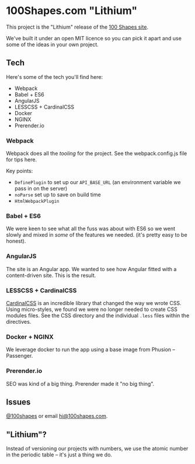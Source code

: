 # 100Shapes.com "Lithium"
This project is the "Lithium" release of the [100 Shapes site](http://www.100shapes.com/ "UX & Design services for broadcasters").

We've built it under an open MIT licence so you can pick it apart and use some of the ideas in your own project.

## Tech

Here's some of the tech you'll find here:

- Webpack
- Babel + ES6
- AngularJS
- LESSCSS + CardinalCSS
- Docker
- NGINX
- Prerender.io

### Webpack
Webpack does all the *tooling* for the project. See the webpack.config.js file for tips here.

Key points:

- `DefinePlugin` to set up our `API_BASE_URL` (an environment variable we pass in on the server)
- `noParse` set up to save on build time
- `HtmlWebpackPlugin` 

### Babel + ES6

We were keen to see what all the fuss was about with ES6 so we went slowly and mixed in _some_ of the features we needed. (it's pretty easy to be honest).

### AngularJS

The site is an Angular app. We wanted to see how Angular fitted with a content-driven site. This is the result.

### LESSCSS + CardinalCSS

[CardinalCSS](http://cardinalcss.com/) is an incredible library that changed the way we wrote CSS. Using micro-styles, we found we were no longer needed to create CSS modules files. See the CSS directory and the individual `.less` files within the directives. 

### Docker + NGINX

We leverage docker to run the app using a base image from Phusion – Passenger.

### Prerender.io

SEO was kind of a big thing. Prerender made it "no big thing".

## Issues

[@100shapes](https://twitter.com/100shapes) or email [hi@100shapes.com](mailto:hi@100shapes.com).

## "Lithium"?
Instead of versioning our projects with numbers, we use the atomic number in the periodic table – it's just a thing we do.

